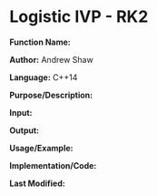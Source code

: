 # Logistic IVP - RK2

**Function Name:**

**Author:** Andrew Shaw

**Language:** C++14

**Purpose/Description:**

**Input:**

**Output:**

**Usage/Example:**

**Implementation/Code:**

**Last Modified:**

